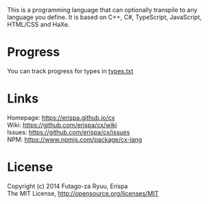 This is a programming language that can optionally transpile to any language you define.
It is based on C++, C#, TypeScript, JavaScript, HTML/CSS and HaXe.

Progress
========
You can track progress for types in [types.txt](types.txt)

Links
=====
  
  Homepage: https://erispa.github.io/cx<br>
  Wiki: https://github.com/erispa/cx/wiki<br>
  Issues: https://github.com/erispa/cx/issues<br>
  NPM: https://www.npmjs.com/package/cx-lang

License
=======
Copyright (c) 2014 Futago-za Ryuu, Erispa<br>
The MIT License, http://opensource.org/licenses/MIT
